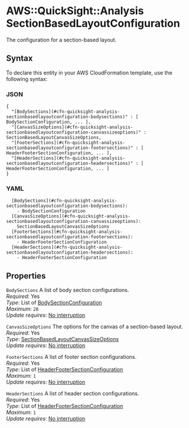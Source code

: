 # AWS::QuickSight::Analysis SectionBasedLayoutConfiguration<a name="aws-properties-quicksight-analysis-sectionbasedlayoutconfiguration"></a>

The configuration for a section\-based layout\.

## Syntax<a name="aws-properties-quicksight-analysis-sectionbasedlayoutconfiguration-syntax"></a>

To declare this entity in your AWS CloudFormation template, use the following syntax:

### JSON<a name="aws-properties-quicksight-analysis-sectionbasedlayoutconfiguration-syntax.json"></a>

```
{
  "[BodySections](#cfn-quicksight-analysis-sectionbasedlayoutconfiguration-bodysections)" : [ BodySectionConfiguration, ... ],
  "[CanvasSizeOptions](#cfn-quicksight-analysis-sectionbasedlayoutconfiguration-canvassizeoptions)" : SectionBasedLayoutCanvasSizeOptions,
  "[FooterSections](#cfn-quicksight-analysis-sectionbasedlayoutconfiguration-footersections)" : [ HeaderFooterSectionConfiguration, ... ],
  "[HeaderSections](#cfn-quicksight-analysis-sectionbasedlayoutconfiguration-headersections)" : [ HeaderFooterSectionConfiguration, ... ]
}
```

### YAML<a name="aws-properties-quicksight-analysis-sectionbasedlayoutconfiguration-syntax.yaml"></a>

```
  [BodySections](#cfn-quicksight-analysis-sectionbasedlayoutconfiguration-bodysections): 
    - BodySectionConfiguration
  [CanvasSizeOptions](#cfn-quicksight-analysis-sectionbasedlayoutconfiguration-canvassizeoptions): 
    SectionBasedLayoutCanvasSizeOptions
  [FooterSections](#cfn-quicksight-analysis-sectionbasedlayoutconfiguration-footersections): 
    - HeaderFooterSectionConfiguration
  [HeaderSections](#cfn-quicksight-analysis-sectionbasedlayoutconfiguration-headersections): 
    - HeaderFooterSectionConfiguration
```

## Properties<a name="aws-properties-quicksight-analysis-sectionbasedlayoutconfiguration-properties"></a>

`BodySections`  <a name="cfn-quicksight-analysis-sectionbasedlayoutconfiguration-bodysections"></a>
A list of body section configurations\.  
*Required*: Yes  
*Type*: List of [BodySectionConfiguration](aws-properties-quicksight-analysis-bodysectionconfiguration.md)  
*Maximum*: `28`  
*Update requires*: [No interruption](https://docs.aws.amazon.com/AWSCloudFormation/latest/UserGuide/using-cfn-updating-stacks-update-behaviors.html#update-no-interrupt)

`CanvasSizeOptions`  <a name="cfn-quicksight-analysis-sectionbasedlayoutconfiguration-canvassizeoptions"></a>
The options for the canvas of a section\-based layout\.  
*Required*: Yes  
*Type*: [SectionBasedLayoutCanvasSizeOptions](aws-properties-quicksight-analysis-sectionbasedlayoutcanvassizeoptions.md)  
*Update requires*: [No interruption](https://docs.aws.amazon.com/AWSCloudFormation/latest/UserGuide/using-cfn-updating-stacks-update-behaviors.html#update-no-interrupt)

`FooterSections`  <a name="cfn-quicksight-analysis-sectionbasedlayoutconfiguration-footersections"></a>
A list of footer section configurations\.  
*Required*: Yes  
*Type*: List of [HeaderFooterSectionConfiguration](aws-properties-quicksight-analysis-headerfootersectionconfiguration.md)  
*Maximum*: `1`  
*Update requires*: [No interruption](https://docs.aws.amazon.com/AWSCloudFormation/latest/UserGuide/using-cfn-updating-stacks-update-behaviors.html#update-no-interrupt)

`HeaderSections`  <a name="cfn-quicksight-analysis-sectionbasedlayoutconfiguration-headersections"></a>
A list of header section configurations\.  
*Required*: Yes  
*Type*: List of [HeaderFooterSectionConfiguration](aws-properties-quicksight-analysis-headerfootersectionconfiguration.md)  
*Maximum*: `1`  
*Update requires*: [No interruption](https://docs.aws.amazon.com/AWSCloudFormation/latest/UserGuide/using-cfn-updating-stacks-update-behaviors.html#update-no-interrupt)